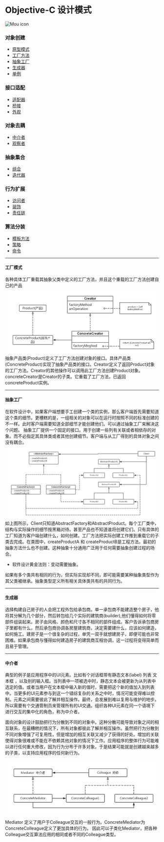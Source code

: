 # Objective-C 设计模式
![Mou icon](http://a1.jikexueyuan.com/home/201601/29/7c2e/56ab1968879d8.jpg)
### 对象创建
* [原型模式]()
* [工厂方法](https://github.com/birneysky/DesignPatters/blob/master/README.md#工厂模式)
* [抽象工厂]()
* [生成器]()	
* [单例]()

### 接口适配
* [适配器]()
* [桥接]()
* [外观]()

### 对象去耦
* [中介者]()
* [观察者]()

### 抽象集合
* [组合]()
* [迭代器]()

### 行为扩展
* [访问者]()
* [装饰]()
* [责任链]()

### 算法分装
* [模板方法]()
* [策略]()
* [命令]()


---

#### 工厂模式

各种具体工厂重载其抽象父类中定义的工厂方法，并且这个重载的工厂方法创建自己的产品
 ![](Factory.png)
 抽象产品类(Product)定义了工厂方法创建对象的接口。具体产品类(ConcreteProduct)实现了抽象产品类的接口。Creator定义了返回Product对象的工厂方法。Creator的其他操作可以调用此工厂方法创建Product对象。concreteCreator是Creator的子类。它重载了工厂方法，已返回concreteProduct实例。

---

#### 抽象工厂
在软件设计中，如果客户端想要手工创建一个类的实例，那么客户端首先需要知道这个类的细节。更槽糕的是，一组相关的对象可以在运行时按照不同的标准创建的不一样。此时客户端需要知道全部细节才能创建他们。可以通过抽象工厂来解决这个问题。
抽象工厂提供一个固定的接口。用于创建一些列有关联或者相依存的对象。而不必指定其具体类或者其他创建细节。客户端与从工厂得到的具体对象之间没有耦合。
![](AbstractFactory.png)
如上图所示，Client只知道AbstractFactory和AbstractProduct。每个工厂类中，结构与实际操作的细节按黑箱对待。甚至产品也不知道谁将创建它们。只有具体的工厂知道为客户端创建什么，如何创建。工厂方法把实际创建工作推到重载它的子类去完成。在类图中，createProductA 和 createProductB是工程方法。最初的抽象方法什么也不创建。这种抽象十分通用广泛用于任何需要抽象创建过程的场合。

* 软件设计黄金法则：变动需要抽象。

如果有多个类共有相同的行为，但实际实现却不同，即可能需要某种抽象类型作为其父类被继承。抽象类型定义所有相关具体类共有的共同行为。

---

#### 生成器
选择构建自己房子的人会把工程外包给承包商。单一承包商不能建造整个房子，他将其分解为几个部分，然后转包给几个实际的建筑商(builder),他们懂得如何将零部件组装起来。房子由风格、颜色和尺寸各不相同的部件组成。客户告诉承包商房子里都有什么，然后承包商协调各房屋建筑商，决定需要建什么，应该如何建造，如何施工。建房子是一个很复杂的过程，单凭一双手就想建房子，即便可能也非常困难。如果承包商与懂得如何建造房子的建筑商互相协调，这一过程将变得简单而且易于管理。

---

#### 中介者
典型的例子是应用程序中的UI元素。比如有个对话框带有静态文本(label) 列表 文本框 ，以及别的输入框。当列表中一项被选中时，静态文本会被更新为从列表中选定的值。或者当用户在文本框中输入新的值时，需要把这个新的值加入到列表中。当更多的UI元素参与到这一个错综复杂的关系之中时，情况可能变得难以控制。元素之间需要彼此了解并相互操作。最终，会发展到难以复用与维护的地步。所以需要有个交通管制员来管理所有的UI交通。组织各种UI元素在同一个语境下进行交互的集中化的角色，称为中介者。
 
面向对象的设计鼓励把行为分散到不同的对象中。这种分散可能导致对象之间的相互联系，在最糟糕的情况下，所有对象都彼此了解并相互操作。虽然把行为分散到不同对象增强了可复用性，但是增加的相互关联又减少了获得的好处。增加的关联使得对象很难或不能在不依赖其他对象的情况下工作。应用程序的整体行为可能难以进行任何重大修改，因为行为分布于许多对象。于是结果可能就是创建越来越多的子类，以支持应用程序的任何新行为。

![](Mediator.png)

Mediator 定义了用户于Colleague交互的一般行为。ConcreteMediator为ConcreteColleague定义了更加具体的行为。
因此可以子类化Mediator，把各种Colleague交互算法应用的相同或者不同的Colleague类型。